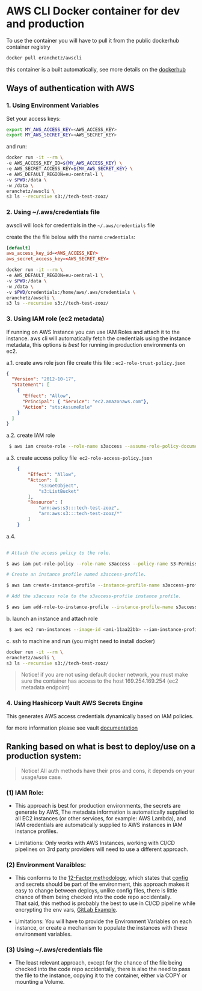 # AWS CLI Docker container for dev and production 

To use the container you will have to pull it from the public dockerhub container registry 

```bash 
docker pull eranchetz/awscli
```

this container is a built automatically, see more details on the [dockerhub](https://hub.docker.com/r/eranchetz/awscli/)

## Ways of authentication with AWS 

### 1. Using Environment Variables

Set your access keys: 
```bash
export MY_AWS_ACCESS_KEY=<AWS_ACCESS_KEY>
export MY_AWS_SECRET_KEY=<AWS_SECRET_KEY>

```

and run:
```bash
docker run -it --rm \
-e AWS_ACCESS_KEY_ID=${MY_AWS_ACCESS_KEY} \
-e AWS_SECRET_ACCESS_KEY=${MY_AWS_SECRET_KEY} \
-e AWS_DEFAULT_REGION=eu-central-1 \
-v $PWD:/data \
-w /data \
eranchetz/awscli \
s3 ls --recursive s3://tech-test-zooz/
```

### 2. Using ~/.aws/credentials file

awscli will look for credentials in the 
`~/.aws/credentials` file

create the the file below with the name `credentials`:

```toml
[default]
aws_access_key_id=<AWS_ACCESS_KEY>
aws_secret_access_key=<AWS_SECRET_KEY>
```

```bash
docker run -it --rm \
-e AWS_DEFAULT_REGION=eu-central-1 \
-v $PWD:/data \
-w /data \
-v $PWD/credentials:/home/aws/.aws/credentials \
eranchetz/awscli \
s3 ls --recursive s3://tech-test-zooz/
```

### 3. Using IAM role (ec2 metadata)

If running on AWS Instance you can use IAM Roles and attach it to the instance.
aws cli will automatically fetch the credentials using the instance metadata, 
this options is *best* for running in production environments on ec2.



a.1. create aws role json file 
create this file : `ec2-role-trust-policy.json`
```json
{
  "Version": "2012-10-17",
  "Statement": [
    {
      "Effect": "Allow",
      "Principal": { "Service": "ec2.amazonaws.com"},
      "Action": "sts:AssumeRole"
    }
  ]
}
```

a.2. create IAM role 

```bash
 $ aws iam create-role --role-name s3access --assume-role-policy-document file://ec2-role-trust-policy.json
```

a.3. create access policy file` ec2-role-access-policy.json`
```json
    {
        "Effect": "Allow",
        "Action": [
            "s3:GetObject",
            "s3:ListBucket"
        ],
        "Resource": [
            "arn:aws:s3:::tech-test-zooz",
            "arn:aws:s3:::tech-test-zooz/*"
        ]
    }
```

a.4. 

```bash
 
# Attach the access policy to the role. 

$ aws iam put-role-policy --role-name s3access --policy-name S3-Permissions --policy-document file://ec2-role-access-policy.json

# Create an instance profile named s3access-profile. 

$ aws iam create-instance-profile --instance-profile-name s3access-profile

# Add the s3access role to the s3access-profile instance profile. 

$ aws iam add-role-to-instance-profile --instance-profile-name s3access-profile --role-name s3access
```

b. launch an instance and attach role

```bash
 $ aws ec2 run-instances --image-id <ami-11aa22bb> --iam-instance-profile Name="s3access-profile" --key-name <my-key-pair> --security-groups <my-security-group> --subnet-id <subnet-1a2b3c4d>
```

c. ssh to machine and run (you might need to install docker)

```bash
docker run -it --rm \
eranchetz/awscli \
s3 ls --recursive s3://tech-test-zooz/
```

> Notice! if you are not using default docker network, you must make sure the container has access to the host 169.254.169.254 (ec2 metadata endpoint)


### 4. Using Hashicorp Vault AWS Secrets Engine 

This generates AWS access credentials dynamically based on IAM policies.

for more information please see vault [documentation](https://www.vaultproject.io/docs/secrets/aws/index.html)  


## Ranking based on what is best to deploy/use on a production system: 

>Notice! All auth methods have their pros and cons, it depends on your usage/use case. 

### (1) IAM Role:  

 - This approach is best for production environments, the secrets are generate by AWS, The metadata information is automatically supplied to all EC2 instances (or other services, for example: AWS Lambda), and IAM credentials are automatically supplied to AWS instances in IAM instance profiles. 

 - Limitations: Only works with AWS Instances, working with CI/CD pipelines on 3rd party providers will need to use a different approach.

 ### (2) Environment Varaibles: 

 - This conforms to the [12-Factor methodology](https://12factor.net/), which states that [config](https://12factor.net/) and secrets should be part of the environment, this approach makes it easy to change between deploys, unlike config files, there is little chance of them being checked into the code repo accidentally.  
 That said, this method is probably the best to use in CI/CD pipeline while encrypting the env vars, [GitLab Example](https://docs.gitlab.com/ee/ci/variables/#secret-variables).

- Limitations: You will have to provide the Environment Variables on each instance, or create a mechanism to populate the instances with these environment variables. 

### (3) Using ~/.aws/credentials file

 - The least relevant approach, except for the chance of the file being checked into the code repo accidentally, there is also the need to pass the file to the instance, copying it to the container, either via COPY or mounting a Volume.






